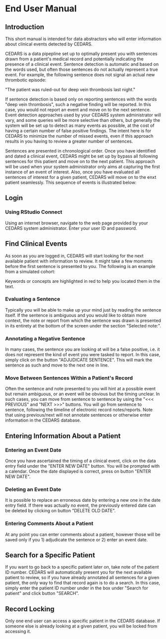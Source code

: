 # End User Manual

## Introduction

This short manual is intended for data abstractors who will enter information about clinical events detected by CEDARS.

CEDARS is a data pipepline set up to optimally present you with sentences drawn from a patient's medical record and potentially indicating the presence of a clinical event. Sentence detection is automatic and based on the words used, but often those sentences do not actually represent a true event. For example, the following sentence does not signal an actual new thrombotic episode:

"The patient was ruled-out for deep vein thrombosis last night."

If sentence detection is based only on reporting sentences with the words "deep vein thrombosis", such a negative finding will be reported. In this case, you would not report an event and move on to the next sentence. Event detection approaches used by your CEDARS system administrator will vary, and some queries will be more selective than others, but generally the system will be set up to detect as many events as possible, at the cost of having a certain number of false positive findings. The intent here is for CEDARS to minimize the number of missed events, even if this approach results in you having to review a greater number of sentences.

Sentences are presented in chronological order. Once you have identified and dated a clinical event, CEDARS might be set up by bypass all following sentences for this patient and move on to the next patient. This approach will be used when your system administrator only aims at capturing the first instance of an event of interest. Also, once you have evaluated all sentences of interest for a given patient, CEDARS will move on to the enxt patient seamlessly. This sequence of events is illustrated below:



## Login

### Using RStudio Connect

Using an internet browser, navigate to the web page provided by your CEDARS system administrator. Enter your user ID and password.

## Find Clinical Events

As soon as you are logged in, CEDARS will start looking for the next available patient with information to review. It might take a few moments before the first sentence is presented to you. The following is an example from a simulated cohort:


Keywords or concepts are highlighted in red to help you located them in the text.

### Evaluating a Sentence

Typically you will be able to make up your mind just by reading the sentence itself. If the sentence is ambiguous and you would like to obtain more context, the note or report from which the sentence was drawn is presented in its entirety at the bottom of the screen under the section "Selected note:".

### Annotating a Negative Sentence

In many cases, the sentence you are looking at will be a false positive, i.e. it does not represent the kind of event you were tasked to report. In this case, simply click on the button "ADJUDICATE SENTENCE". This will mark the sentence as such and move to the next one in line.

### Move Between Sentences Within a Patient's Record

Often the sentence and note presented to you will hint at a possible event but remain ambiguous, or an event will be obvious but the timing unclear. In such cases, you can move from sentence to sentence by using the "<<< PREVIOUS" and "NEXT >>>" buttons. You will go from sentence to sentence, following the timeline of electronic record notes/reports. Note that using previous/next will not annotate sentences or otherwise enter information in the CEDARS database.

## Entering Information About a Patient

### Entering an Event Date

Once you have ascertained the timing of a clinical event, click on the data entry field under the "ENTER NEW DATE" button. You will be prompted with a calendar. Once the date displayed is correct, press on button "ENTER NEW DATE".

### Deleting an Event Date

It is possible to replace an erroneous date by entering a new one in the date entry field. If there was actually no event, the previously entered date can be deleted by clicking on button "DELETE OLD DATE".

### Entering Comments About a Patient

At any point you can enter comments about a patient, however those will be saved only if you 1) adjudicate the sentence or 2) enter an event date.

## Search for a Specific Patient

If you want to go back to a specific patient later on, take note of the patient ID number. CEDARS will automatically present you for the next available patient to review, so if you have already annotated all sentences for a given patient, the only way to find that record again is to do a search. In this case, simply enter the patient ID number under in the box under "Search for patient" and click button "SEARCH".

## Record Locking

Only one end user can access a specific patient in the CEDARS database. If someone else is already looking at a given patient, you will be locked from accessing it.
